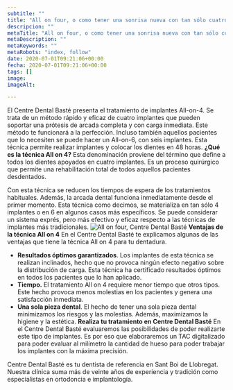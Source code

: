 ```yaml
---
subtitle: ""
title: "All on four, o como tener una sonrisa nueva con tan sólo cuatro implantes y 48 horas"
descripcion: ""
metaTitle: "All on four, o como tener una sonrisa nueva con tan sólo cuatro implantes y 48 horas"
metaDescription: ""
metaKeywords: ""
metaRobots: "index, follow"
date: 2020-07-01T09:21:06+00:00
fecha: 2020-07-01T09:21:06+00:00
tags: []
image: 
imageAlt: 

---
```


El Centre Dental Basté presenta el tratamiento de implantes All-on-4. Se trata de un método rápido y eficaz de cuatro implantes que pueden soportar una prótesis de arcada completa y con carga inmediata. Este método te funcionará a la perfección. Incluso también aquellos pacientes que lo necesiten se puede hacer un All-on-6, con seis implantes. Esta técnica permite realizar implantes y colocar los dientes en 48 horas.
**¿Qué es la técnica All on 4?**
Esta denominación proviene del término que define a todos los dientes apoyados en cuatro implantes. Es un proceso quirúrgico que permite una rehabilitación total de todos aquellos pacientes desdentados.

Con esta técnica se reducen los tiempos de espera de los tratamientos habituales. Además, la arcada dental funciona inmediatamente desde el primer momento. Esta técnica como decimos, se materializa en tan sólo 4 implantes o en 6 en algunos casos más específicos. Se puede considerar un sistema exprés, pero más efectivo y eficaz respecto a las técnicas de implantes más tradicionales.
![All on four, Centre Dental Basté](https://centredentalbaste.com/wp-content/uploads/2020/07/all-on-four-baste-1024x1024.jpg)
**Ventajas de la técnica All on 4**
En el Centre Dental Basté te explicamos algunas de las ventajas que tiene la técnica All on 4 para tu dentadura.

* **Resultados óptimos garantizados**. Los implantes de esta técnica se realizan inclinados, hecho que no provoca ningún efecto negativo sobre la distribución de carga. Esta técnica ha certificado resultados óptimos en todos los pacientes que lo han aplicado.
* **Tiempo.** El tratamiento All on 4 requiere menor tiempo que otros tipos. Este hecho provoca menos molestias en los pacientes y genera una satisfacción inmediata.
* **Una sola pieza dental**. El hecho de tener una sola pieza dental minimizamos los riesgos y las molestias. Además, maximizamos la higiene y la estética.
**Realiza tu tratamiento en Centre Dental Basté**
En el Centre Dental Basté evaluaremos las posibilidades de poder realizarte este tipo de implantes. Es por eso que elaboraremos un TAC digitalizado para poder evaluar al milímetro la cantidad de hueso para poder trabajar los implantes con la máxima precisión.

Centre Dental Basté es tu dentista de referencia en Sant Boi de Llobregat. Nuestra clínica suma más de veinte años de experiencia y tradición como especialistas en ortodoncia e implantología.
